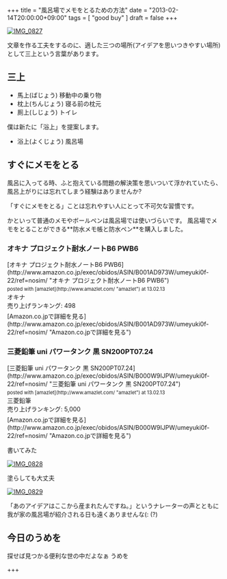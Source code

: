 +++
title =  "風呂場でメモをとるための方法"
date =  "2013-02-14T20:00:00+09:00"
tags = [ "good buy" ]
draft = false
+++
<p><a href="http://www.flickr.com/photos/68742489@N02/8461568068" title="IMG_0827"><img src="http://farm9.staticflickr.com/8523/8461568068_970428ec24.jpg" alt="IMG_0827" class="alignnone "/></a></p>

<p>文章を作る工夫をするのに、適した三つの場所(アイデアを思いつきやすい場所)として三上という言葉があります。</p>

## 三上


- 馬上(ばじょう)   移動中の乗り物
- 枕上(ちんじょう) 寝る前の枕元
- 厠上(しじょう)   トイレ


<p>僕は新たに「浴上」を提案します。</p>


- 浴上(よくじょう) 風呂場


## すぐにメモをとる

<p>風呂に入ってる時、ふと抱えている問題の解決策を思いついて浮かれていたら、
風呂上がりには忘れてしまう経験はありませんか?</p>

<p>「すぐにメモをとる」ことは忘れやすい人にとって不可欠な習慣です。</p>

<p>かといって普通のメモやボールペンは風呂場では使いづらいです。
風呂場でメモをとることができる**防水メモ帳と防水ペン**を購入しました。</p>

### オキナ プロジェクト耐水ノートB6 PWB6

<div class="amazlet-box" style="margin-bottom:0px;"><div class="amazlet-image" style="float:left;margin:0px 12px 1px 0px;">[オキナ プロジェクト耐水ノートB6 PWB6](http://www.amazon.co.jp/exec/obidos/ASIN/B001AD973W/umeyuki0f-22/ref=nosim/ "オキナ プロジェクト耐水ノートB6 PWB6")<div class="amazlet-powered-date" style="font-size:80%;margin-top:5px;line-height:120%">posted with [amazlet](http://www.amazlet.com/ "amazlet") at 13.02.13</div></div><div class="amazlet-detail">オキナ <br />売り上げランキング: 498<br /></div><div class="amazlet-sub-info" style="float: left;"><div class="amazlet-link" style="margin-top: 5px">[Amazon.co.jpで詳細を見る](http://www.amazon.co.jp/exec/obidos/ASIN/B001AD973W/umeyuki0f-22/ref=nosim/ "Amazon.co.jpで詳細を見る")</div></div></div><div class="amazlet-footer" style="clear: left"></div></div>

### 三菱鉛筆 uni パワータンク 黒 SN200PT07.24

<div class="amazlet-box" style="margin-bottom:0px;"><div class="amazlet-image" style="float:left;margin:0px 12px 1px 0px;">[三菱鉛筆 uni パワータンク 黒 SN200PT07.24](http://www.amazon.co.jp/exec/obidos/ASIN/B000W9IJPW/umeyuki0f-22/ref=nosim/ "三菱鉛筆 uni パワータンク 黒 SN200PT07.24")<div class="amazlet-powered-date" style="font-size:80%;margin-top:5px;line-height:120%">posted with [amazlet](http://www.amazlet.com/ "amazlet") at 13.02.13</div></div><div class="amazlet-detail">三菱鉛筆 <br />売り上げランキング: 5,000<br /></div><div class="amazlet-sub-info" style="float: left;"><div class="amazlet-link" style="margin-top: 5px">[Amazon.co.jpで詳細を見る](http://www.amazon.co.jp/exec/obidos/ASIN/B000W9IJPW/umeyuki0f-22/ref=nosim/ "Amazon.co.jpで詳細を見る")</div></div></div><div class="amazlet-footer" style="clear: left"></div></div>

<p>書いてみた</p>

<p><a href="http://www.flickr.com/photos/68742489@N02/8461567972" title="IMG_0828"><img src="http://farm9.staticflickr.com/8085/8461567972_c418a765d3.jpg" alt="IMG_0828" class="alignnone "/></a></p>

<p>塗らしても大丈夫</p>

<p><a href="http://www.flickr.com/photos/68742489@N02/8461567894" title="IMG_0829"><img src="http://farm9.staticflickr.com/8519/8461567894_024e731b4b.jpg" alt="IMG_0829" class="alignnone "/></a></p>

<p>「あのアイデアはここから産まれたんですね。」というナレーターの声とともに我が家の風呂場が紹介される日も遠くありませんな(: (?)</p>

## 今日のうめを

<div id="summary">
探せば見つかる便利な世の中だよなぁ うめを
</div>

+++
